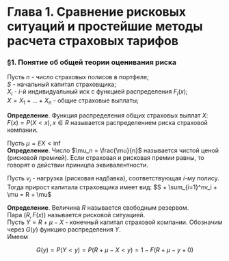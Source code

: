 # Глава 1. Сравнение рисковых ситуаций и простейшие методы расчета страховых тарифов

### §1. Понятие об общей теории оценивания риска

Пусть
$n$ - число страховых полисов в портфеле; <br>
$S$ - начальный капитал страховщика; <br>
$X_i$ - $i$-й индивидуальный иск с функцией распределения $F_i(x)$; <br>
$X = X_1 + … + X_n$ - общие страховые выплаты;

**Определение**. Функция распределения общих страховых выплат $X$: <br>
$F(x) = P(X < x), x \in R$
называется распределением риска страховой компании.

Пусть $\mu = EX < \inf$ <br>
**Определение**. Число $\mu_n = \frac{\mu}{n}$ называется чистой ценой (рисковой премией). Если страховая и рисковая премии равны, то говорят о действии приницпа эквивалентности.

Пусть $v_i$ - нагрузка (рисковая надбавка), соответствующая $i$-му полису. Тогда прирост капитала страховщика имеет вид:
$S + \sum_{i=1}^nv_i + \mu = R + \mu$

**Определение**. Величина $R$ называется свободным резервом. <br>
Пара $(R, F(x))$ называется рисковой ситуацией. <br>
Пусть $Y = R + \mu - Х$ - конечный капитал страховой компании. Обозначим через $G(y)$ функцию распределения $Y$. <br>
Имеем 

$$G(y) = P(Y < y) = P(R + \mu - X < y) = 1 - F(R + \mu - y + 0)$$
